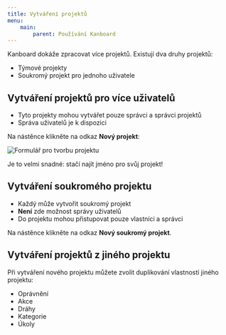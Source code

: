 ```yaml
---
title: Vytváření projektů
menu:
    main:
        parent: Používání Kanboard
---
```


Kanboard dokáže zpracovat více projektů. Existují dva druhy projektů:

- Týmové projekty
- Soukromý projekt pro jednoho uživatele

Vytváření projektů pro více uživatelů
-------------------------------------

- Tyto projekty mohou vytvářet pouze správci a správci projektů
- Správa uživatelů je k dispozici

Na nástěnce klikněte na odkaz **Nový projekt**:

![Formulář pro tvorbu projektu](/images/v1/new-project.png)

Je to velmi snadné: stačí najít jméno pro svůj projekt!

Vytváření soukromého projektu
-----------------------------

- Každý může vytvořit soukromý projekt
- **Není** zde možnost správy uživatelů
- Do projektu mohou přistupovat pouze vlastníci a správci

Na nástěnce klikněte na odkaz **Nový soukromý projekt**.

Vytváření projektů z jiného projektu
------------------------------------

Při vytváření nového projektu můžete zvolit duplikování vlastností jiného projektu:

- Oprávnění
- Akce
- Dráhy
- Kategorie
- Úkoly